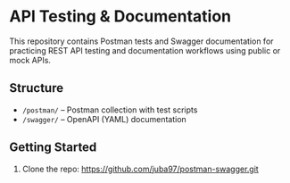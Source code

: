 # API Testing & Documentation

This repository contains Postman tests and Swagger documentation for practicing REST API testing and documentation workflows using public or mock APIs.

## Structure

- `/postman/` – Postman collection with test scripts
- `/swagger/` – OpenAPI (YAML) documentation

## Getting Started

1. Clone the repo: https://github.com/juba97/postman-swagger.git
